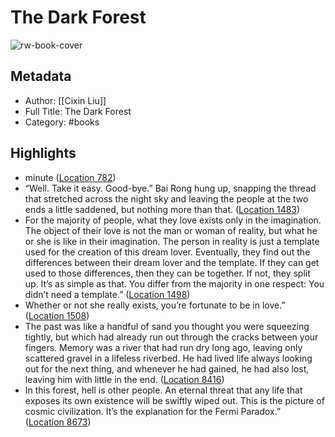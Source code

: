 # The Dark Forest

![rw-book-cover](https://images-na.ssl-images-amazon.com/images/I/51IUteV-e7L._SL200_.jpg)

## Metadata
- Author: [[Cixin Liu]]
- Full Title: The Dark Forest
- Category: #books

## Highlights
- minute ([Location 782](https://readwise.io/to_kindle?action=open&asin=B00R13OYU6&location=782))
- “Well. Take it easy. Good-bye.” Bai Rong hung up, snapping the thread that stretched across the night sky and leaving the people at the two ends a little saddened, but nothing more than that. ([Location 1483](https://readwise.io/to_kindle?action=open&asin=B00R13OYU6&location=1483))
- For the majority of people, what they love exists only in the imagination. The object of their love is not the man or woman of reality, but what he or she is like in their imagination. The person in reality is just a template used for the creation of this dream lover. Eventually, they find out the differences between their dream lover and the template. If they can get used to those differences, then they can be together. If not, they split up. It’s as simple as that. You differ from the majority in one respect: You didn’t need a template.” ([Location 1498](https://readwise.io/to_kindle?action=open&asin=B00R13OYU6&location=1498))
- Whether or not she really exists, you’re fortunate to be in love.” ([Location 1508](https://readwise.io/to_kindle?action=open&asin=B00R13OYU6&location=1508))
- The past was like a handful of sand you thought you were squeezing tightly, but which had already run out through the cracks between your fingers. Memory was a river that had run dry long ago, leaving only scattered gravel in a lifeless riverbed. He had lived life always looking out for the next thing, and whenever he had gained, he had also lost, leaving him with little in the end. ([Location 8416](https://readwise.io/to_kindle?action=open&asin=B00R13OYU6&location=8416))
- In this forest, hell is other people. An eternal threat that any life that exposes its own existence will be swiftly wiped out. This is the picture of cosmic civilization. It’s the explanation for the Fermi Paradox.” ([Location 8673](https://readwise.io/to_kindle?action=open&asin=B00R13OYU6&location=8673))
